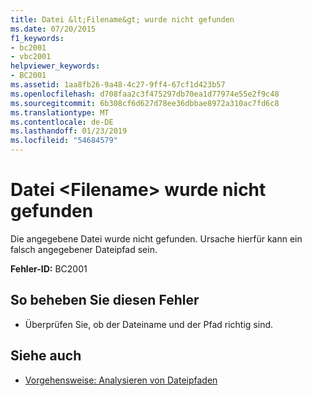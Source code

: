 ```yaml
---
title: Datei &lt;Filename&gt; wurde nicht gefunden
ms.date: 07/20/2015
f1_keywords:
- bc2001
- vbc2001
helpviewer_keywords:
- BC2001
ms.assetid: 1aa8fb26-9a48-4c27-9ff4-67cf1d423b57
ms.openlocfilehash: d708faa2c3f475297db70ea1d77974e55e2f9c48
ms.sourcegitcommit: 6b308cf6d627d78ee36dbbae8972a310ac7fd6c8
ms.translationtype: MT
ms.contentlocale: de-DE
ms.lasthandoff: 01/23/2019
ms.locfileid: "54684579"
---
```

# <a name="file-ltfilenamegt-could-not-be-found"></a>Datei &lt;Filename&gt; wurde nicht gefunden
Die angegebene Datei wurde nicht gefunden. Ursache hierfür kann ein falsch angegebener Dateipfad sein.  
  
 **Fehler-ID:** BC2001  
  
## <a name="to-correct-this-error"></a>So beheben Sie diesen Fehler  
  
-   Überprüfen Sie, ob der Dateiname und der Pfad richtig sind.  
  
## <a name="see-also"></a>Siehe auch
- [Vorgehensweise: Analysieren von Dateipfaden](../../visual-basic/developing-apps/programming/drives-directories-files/how-to-parse-file-paths.md)

